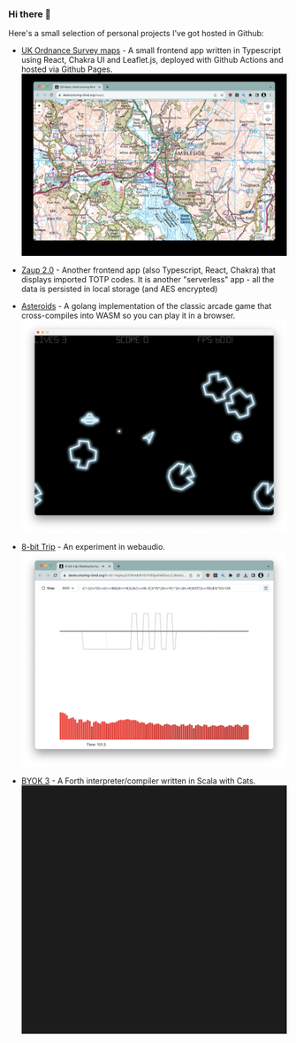 ### Hi there 👋

Here's a small selection of personal projects I've got hosted in Github:

* [UK Ordnance Survey maps](https://github.com/rm-hull/maps) - A small frontend app written in Typescript
  using React, Chakra UI and Leaflet.js, deployed with Github Actions and hosted via Github Pages. 
  ![maps-leisure](https://github.com/rm-hull/maps/blob/main/doc/screenshots/maps_leisure.jpg?raw=true)

* [Zaup 2.0](https://github.com/rm-hull/zaup2) - Another frontend app (also Typescript, React, Chakra) that
  displays imported TOTP codes. It is another "serverless" app - all the data is persisted in local storage
  (and AES encrypted)

* [Asteroids](https://github.com/rm-hull/asteroids) - A golang implementation of the classic arcade game that
  cross-compiles into WASM so you can play it in a browser.
  ![screenshot](https://github.com/rm-hull/asteroids/blob/main/screenshot.png?raw=true)


* [8-bit Trip](https://github.com/rm-hull/8-bit-trip) - An experiment in webaudio.
  ![web-app](https://github.com/rm-hull/8-bit-trip/blob/main/doc/screenshot/web_app.png?raw=true)

* [BYOK 3](https://github.com/rm-hull/byok3) - A Forth interpreter/compiler written in Scala with Cats.
  ![screencast](https://raw.githubusercontent.com/rm-hull/byok3/master/screencast.svg)

<!--
**rm-hull/rm-hull** is a ✨ _special_ ✨ repository because its `README.md` (this file) appears on your GitHub profile.

Here are some ideas to get you started:

- 🔭 I’m currently working on ...
- 🌱 I’m currently learning ...
- 👯 I’m looking to collaborate on ...
- 🤔 I’m looking for help with ...
- 💬 Ask me about ...
- 📫 How to reach me: ...
- 😄 Pronouns: ...
- ⚡ Fun fact: ...
-->
